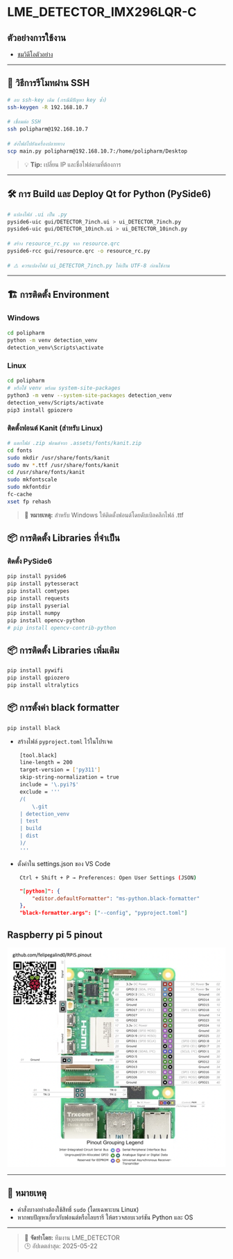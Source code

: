 # LME_DETECTOR_IMX296LQR-C

## ตัวอย่างการใช้งาน
- [ชมวิดีโอตัวอย่าง](https://youtu.be/TP1eUsSMoBs?si=pW1v3e3p2M26bULp)

---

## 🚀 วิธีการรีโมทผ่าน SSH
```bash
# ลบ ssh-key เดิม (กรณีมีปัญหา key ซ้ำ)
ssh-keygen -R 192.168.10.7

# เชื่อมต่อ SSH
ssh polipharm@192.168.10.7

# ส่งไฟล์ไปยังเครื่องปลายทาง
scp main.py polipharm@192.168.10.7:/home/polipharm/Desktop
```
> 💡 **Tip:** เปลี่ยน IP และชื่อไฟล์ตามที่ต้องการ

---

## 🛠️ การ Build และ Deploy Qt for Python (PySide6)
```bash
# แปลงไฟล์ .ui เป็น .py
pyside6-uic gui/DETECTOR_7inch.ui > ui_DETECTOR_7inch.py
pyside6-uic gui/DETECTOR_10inch.ui > ui_DETECTOR_10inch.py

# สร้าง resource_rc.py จาก resource.qrc
pyside6-rcc gui/resource.qrc -o resource_rc.py

# ⚠️ ควรแปลงไฟล์ ui_DETECTOR_7inch.py ให้เป็น UTF-8 ก่อนใช้งาน
```

---

## 🏗️ การติดตั้ง Environment

### Windows
```bash
cd polipharm
python -m venv detection_venv
detection_venv\Scripts\activate
```

### Linux
```bash
cd polipharm
# หรือใช้ venv พร้อม system-site-packages
python3 -m venv --system-site-packages detection_venv
detection_venv/Scripts/activate
pip3 install gpiozero
```

### ติดตั้งฟอนต์ Kanit (สำหรับ Linux)
```bash
# แตกไฟล์ .zip ฟอนต์จาก .assets/fonts/kanit.zip
cd fonts
sudo mkdir /usr/share/fonts/kanit
sudo mv *.ttf /usr/share/fonts/kanit
cd /usr/share/fonts/kanit
sudo mkfontscale
sudo mkfontdir
fc-cache
xset fp rehash
```
> 📝 **หมายเหตุ:** สำหรับ Windows ให้ติดตั้งฟอนต์โดยดับเบิลคลิกไฟล์ .ttf

## 📦 การติดตั้ง Libraries ที่จำเป็น

### ติดตั้ง PySide6
```bash
pip install pyside6
pip install pytesseract
pip install comtypes
pip install requests
pip install pyserial
pip install numpy
pip install opencv-python
# pip install opencv-contrib-python
```

## 📦 การติดตั้ง Libraries เพิ่มเติม
```bash
pip install pywifi
pip install gpiozero
pip install ultralytics
```

## 📦 การตั้งค่า black formatter
```bash
pip install black
```
- สร้างไฟล์ `pyproject.toml` ไว้ในโปรเจค
```bash
    [tool.black]
    line-length = 200
    target-version = ['py311']
    skip-string-normalization = true
    include = '\.pyi?$'
    exclude = '''
    /(
        \.git
    | detection_venv
    | test
    | build
    | dist
    )/
    '''
```
- ตั้งค่าใน settings.json ของ VS Code
```bash
    Ctrl + Shift + P → Preferences: Open User Settings (JSON)
```
```json
    "[python]": {
        "editor.defaultFormatter": "ms-python.black-formatter"
    },
    "black-formatter.args": ["--config", "pyproject.toml"]
```

## Raspberry pi 5 pinout

![Raspberry Pi 5 Pinout](assets/raspberry_pi_5_pinout.png)

---

## 📝 หมายเหตุ
- คำสั่งบางอย่างต้องใช้สิทธิ์ `sudo` (โดยเฉพาะบน Linux)
- หากพบปัญหาเกี่ยวกับฟอนต์หรือไลบรารี ให้ตรวจสอบเวอร์ชัน Python และ OS

---

> 📌 **จัดทำโดย:** ทีมงาน LME_DETECTOR  
> 🕒 อัปเดตล่าสุด: 2025-05-22

<!-- จบ README.md -->